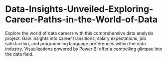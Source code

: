# Data-Insights-Unveiled-Exploring-Career-Paths-in-the-World-of-Data
Explore the world of data careers with this comprehensive data analysis project. Gain insights into career transitions, salary expectations, job satisfaction, and programming language preferences within the data industry. Visualizations powered by Power BI offer a compelling glimpse into the data field.
